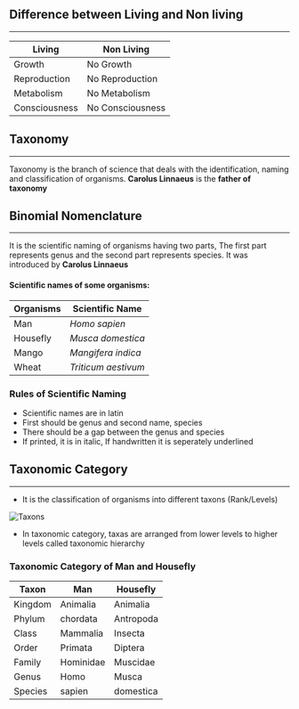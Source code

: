 ## Difference between Living and Non living
---

| Living        | Non Living       |
| ------------- | ---------------- |
| Growth        | No Growth        |
| Reproduction  | No Reproduction  |
| Metabolism    | No Metabolism    |
| Consciousness | No Consciousness |

## Taxonomy
---
Taxonomy is the branch of science that deals with the identification, naming and classification of organisms. **Carolus Linnaeus** is the **father of taxonomy**

## Binomial Nomenclature
---
It is the scientific naming of organisms having two parts, The first part represents genus and the second part represents species. It was introduced by **Carolus Linnaeus**
#### Scientific names of some organisms:

| Organisms | Scientific Name     |
| --------- | ------------------- |
| Man       | *Homo sapien*       |
| Housefly  | *Musca domestica*   |
| Mango     | *Mangifera indica*  |
| Wheat     | *Triticum aestivum* |

### Rules of Scientific Naming
-  Scientific names are in latin
-  First should be genus and second name, species
-  There should be a gap between the genus and species
-  If printed, it is in italic, If handwritten it is seperately underlined

## Taxonomic Category
---

-  It is the classification of organisms into different taxons (Rank/Levels)

![Taxons](Taxons.svg)
- In taxonomic category, taxas are arranged from lower levels to higher levels called taxonomic hierarchy

### Taxonomic Category of Man and Housefly

| Taxon   | Man       | Housefly     |
| ------- | --------- | ------------ |
| Kingdom | Animalia  | Animalia<br> |
| Phylum  | chordata  | Antropoda    |
| Class   | Mammalia  | Insecta      |
| Order   | Primata   | Diptera      |
| Family  | Hominidae | Muscidae     |
| Genus   | Homo      | Musca        |
| Species | sapien    | domestica    |
